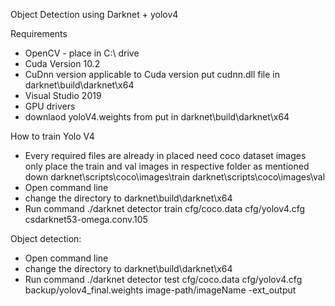 Object Detection using Darknet + yolov4 

Requirements
 * OpenCV - place in C:\ drive 
 * Cuda Version 10.2
 * CuDnn version applicable to Cuda version
	put cudnn.dll file in darknet\build\darknet\x64
 * Visual Studio 2019
 * GPU drivers
 * downlaod yoloV4.weights from 
	put in darknet\build\darknet\x64

How to train Yolo V4 
 * Every required files are already in placed need coco dataset images only 
	place the train and val images in respective folder as mentioned down
	darknet\scripts\coco\images\train
	darknet\scripts\coco\images\val
 * Open command line 
 * change the directory to darknet\build\darknet\x64
 * Run command ./darknet detector train cfg/coco.data cfg/yolov4.cfg csdarknet53-omega.conv.105

Object detection:
 * Open command line 
 * change the directory to darknet\build\darknet\x64
 * Run command ./darknet detector test cfg/coco.data cfg/yolov4.cfg backup/yolov4_final.weights image-path/imageName -ext_output
 